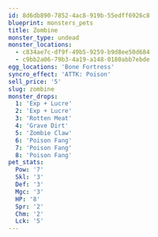 ```yaml
---
id: 8d6db890-7852-4ac8-919b-55edff6926c8
blueprint: monsters_pets
title: Zombine
monster_type: undead
monster_locations:
  - c834ae7c-df9f-49b5-9259-b9d8ee50d684
  - c9bb2a06-79b3-4a19-a148-0180abb7ebde
egg_locations: 'Bone Fortress'
syncro_effect: 'ATTK: Poison'
sell_price: '5'
slug: zombine
monster_drops:
  1: 'Exp + Lucre'
  2: 'Exp + Lucre'
  3: 'Rotten Meat'
  4: 'Grave Dirt'
  5: 'Zombie Claw'
  6: 'Poison Fang'
  7: 'Poison Fang'
  8: 'Poison Fang'
pet_stats:
  Pow: '7'
  Skl: '3'
  Def: '3'
  Mgc: '3'
  HP: '8'
  Spr: '2'
  Chm: '2'
  Lck: '5'
---
```

